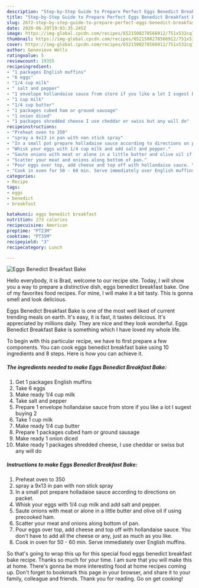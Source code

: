```yaml
---
description: "Step-by-Step Guide to Prepare Perfect Eggs Benedict Breakfast Bake"
title: "Step-by-Step Guide to Prepare Perfect Eggs Benedict Breakfast Bake"
slug: 2672-step-by-step-guide-to-prepare-perfect-eggs-benedict-breakfast-bake
date: 2020-06-29T19:03:35.245Z
image: https://img-global.cpcdn.com/recipes/6521508278566912/751x532cq70/eggs-benedict-breakfast-bake-recipe-main-photo.jpg
thumbnail: https://img-global.cpcdn.com/recipes/6521508278566912/751x532cq70/eggs-benedict-breakfast-bake-recipe-main-photo.jpg
cover: https://img-global.cpcdn.com/recipes/6521508278566912/751x532cq70/eggs-benedict-breakfast-bake-recipe-main-photo.jpg
author: Genevieve Wells
ratingvalue: 5
reviewcount: 19355
recipeingredient:
- "1 packages English muffins"
- "6 eggs"
- "1/4 cup milk"
- " salt and pepper"
- "1 envelope hollandaise sauce from store if you like a lot I sugest buying 2"
- "1 cup milk"
- "1/4 cup butter"
- "1 packages cubed ham or ground sausage"
- "1 onion diced"
- "1 packages shredded cheese I use cheddar or swiss but any will do"
recipeinstructions:
- "Preheat oven to 350"
- "spray a 9x13 in pan with non stick spray"
- "In a small pot prepare holladaise sauce according to directions on packet."
- "Whisk your eggs with 1/4 cup milk and add salt and pepper."
- "Saute onions with meat or alone in a little butter and olive oil if using precooked ham."
- "Scatter your meat and onions along bottom of pan."
- "Pour eggs over top, add cheese and top off with hollandaise sauce. You don&#39;t have to add all the cheese or any, just as much as you like."
- "Cook in oven for 50 - 60 min. Serve immediately over English muffins."
categories:
- Recipe
tags:
- eggs
- benedict
- breakfast

katakunci: eggs benedict breakfast 
nutrition: 273 calories
recipecuisine: American
preptime: "PT23M"
cooktime: "PT35M"
recipeyield: "3"
recipecategory: Lunch

---
```



![Eggs Benedict Breakfast Bake](https://img-global.cpcdn.com/recipes/6521508278566912/751x532cq70/eggs-benedict-breakfast-bake-recipe-main-photo.jpg)

Hello everybody, it is Brad, welcome to our recipe site. Today, I will show you a way to prepare a distinctive dish, eggs benedict breakfast bake. One of my favorites food recipes. For mine, I will make it a bit tasty. This is gonna smell and look delicious.



Eggs Benedict Breakfast Bake is one of the most well liked of current trending meals on earth. It's easy, it is fast, it tastes delicious. It's appreciated by millions daily. They are nice and they look wonderful. Eggs Benedict Breakfast Bake is something which I have loved my whole life.


To begin with this particular recipe, we have to first prepare a few components. You can cook eggs benedict breakfast bake using 10 ingredients and 8 steps. Here is how you can achieve it.

<!--inarticleads1-->

##### The ingredients needed to make Eggs Benedict Breakfast Bake:

1. Get 1 packages English muffins
1. Take 6 eggs
1. Make ready 1/4 cup milk
1. Take  salt and pepper
1. Prepare 1 envelope hollandaise sauce from store if you like a lot I sugest buying 2
1. Take 1 cup milk
1. Make ready 1/4 cup butter
1. Prepare 1 packages cubed ham or ground sausage
1. Make ready 1 onion diced
1. Make ready 1 packages shredded cheese, I use cheddar or swiss but any will do




<!--inarticleads2-->

##### Instructions to make Eggs Benedict Breakfast Bake:

1. Preheat oven to 350
1. spray a 9x13 in pan with non stick spray
1. In a small pot prepare holladaise sauce according to directions on packet.
1. Whisk your eggs with 1/4 cup milk and add salt and pepper.
1. Saute onions with meat or alone in a little butter and olive oil if using precooked ham.
1. Scatter your meat and onions along bottom of pan.
1. Pour eggs over top, add cheese and top off with hollandaise sauce. You don&#39;t have to add all the cheese or any, just as much as you like.
1. Cook in oven for 50 - 60 min. Serve immediately over English muffins.




So that's going to wrap this up for this special food eggs benedict breakfast bake recipe. Thanks so much for your time. I am sure that you will make this at home. There's gonna be more interesting food at home recipes coming up. Don't forget to bookmark this page in your browser, and share it to your family, colleague and friends. Thank you for reading. Go on get cooking!

